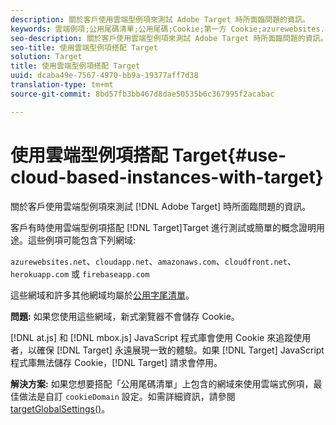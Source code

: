 ```yaml
---
description: 關於客戶使用雲端型例項來測試 Adobe Target 時所面臨問題的資訊。
keywords: 雲端例項;公用尾碼清單;公用尾碼;Cookie;第一方 Cookie;azurewebsites.net;cloudapp.net;amazonaws.com;cloudfront.net;herokuapp.com;firebaseapp.com;targetGlobalSettings;cookieDomain
seo-description: 關於客戶使用雲端型例項來測試 Adobe Target 時所面臨問題的資訊。
seo-title: 使用雲端型例項搭配 Target
solution: Target
title: 使用雲端型例項搭配 Target
uuid: dcaba49e-7567-4970-bb9a-19377aff7d38
translation-type: tm+mt
source-git-commit: 8bd57fb3bb467d8dae50535b6c367995f2acabac

---
```



# 使用雲端型例項搭配 Target{#use-cloud-based-instances-with-target}

關於客戶使用雲端型例項來測試 [!DNL Adobe Target] 時所面臨問題的資訊。

 客戶有時使用雲端型例項搭配 [!DNL Target]Target 進行測試或簡單的概念證明用途。這些例項可能包含下列網域:

`azurewebsites.net`、`cloudapp.net`、`amazonaws.com`、`cloudfront.net`、`herokuapp.com` 或 `firebaseapp.com`

這些網域和許多其他網域均屬於[公用字尾清單](https://publicsuffix.org/list/public_suffix_list.dat)。

**問題:** 如果您使用這些網域，新式瀏覽器不會儲存 Cookie。

[!DNL at.js] 和 [!DNL mbox.js] JavaScript 程式庫會使用 Cookie 來追蹤使用者，以確保 [!DNL Target] 永遠展現一致的體驗。如果 [!DNL Target] JavaScript 程式庫無法儲存 Cookie，[!DNL Target] 請求會停用。

**解決方案:** 如果您想要搭配「公用尾碼清單」上包含的網域來使用雲端式例項，最佳做法是自訂 `cookieDomain` 設定。如需詳細資訊，請參閱 [targetGlobalSettings()](/help/c-implementing-target/c-implementing-target-for-client-side-web/targetgobalsettings.md)。
